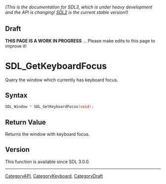 ###### (This is the documentation for SDL3, which is under heavy development and the API is changing! [SDL2](https://wiki.libsdl.org/SDL2/) is the current stable version!)

## Draft

**THIS PAGE IS A WORK IN PROGRESS** ... Please make edits to this page to improve it!
# SDL_GetKeyboardFocus

Query the window which currently has keyboard focus.

## Syntax

```c
SDL_Window * SDL_GetKeyboardFocus(void);

```

## Return Value

Returns the window with keyboard focus.

## Version

This function is available since SDL 3.0.0.

----
[CategoryAPI](CategoryAPI), [CategoryKeyboard](CategoryKeyboard), [CategoryDraft](CategoryDraft)


